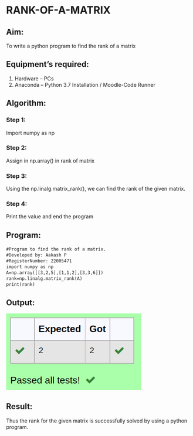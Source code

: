 # RANK-OF-A-MATRIX
## Aim:
To write a python program to find the rank of a matrix
## Equipment’s required:
1. 	Hardware – PCs
2. 	Anaconda – Python 3.7 Installation / Moodle-Code Runner
## Algorithm:
### Step 1: 
Import numpy as np
### Step 2: 
Assign in np.array() in rank of matrix
### Step 3: 
Using the np.linalg.matrix_rank(), we can find the rank of the given matrix.
### Step 4: 
Print the value and end the program
## Program:
````
#Program to find the rank of a matrix.
#Developed by: Aakash P
#RegisterNumber: 22005471
import numpy as np
A=np.array([[3,2,5],[1,1,2],[3,3,6]])
rank=np.linalg.matrix_rank(A)
print(rank)
````
## Output:
![OUTPUT](/Screenshot%20from%202022-12-25%2015-43-02.png)
## Result:
Thus the rank for the given matrix is successfully solved by  using a python program.

